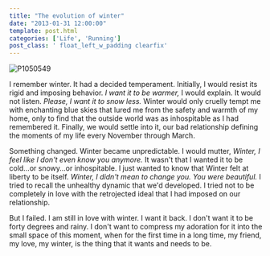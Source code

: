 ```yaml
---
title: "The evolution of winter"
date: "2013-01-31 12:00:00"
template: post.html
categories: ['Life', 'Running']
post_class: ' float_left_w_padding clearfix'
---
```


![P1050549](http://f.slowtheory.com/8433130580_afac4e7462_n.jpg "P1050549")

I remember winter. It had a decided temperament. Initially, I would resist its rigid and imposing behavior. *I want it to be warmer,* I would explain. It would not listen. *Please, I want it to snow less.* Winter would only cruelly tempt me with enchanting blue skies that lured me from the safety and warmth of my home, only to find that the outside world was as inhospitable as I had remembered it. Finally, we would settle into it, our bad relationship defining the moments of my life every November through March.

Something changed. Winter became unpredictable. I would mutter, *Winter, I feel like I don't even know you anymore.* It wasn't that I wanted it to be cold…or snowy…or inhospitable. I just wanted to know that Winter felt at liberty to be itself. *Winter, I didn't mean to change you. You were beautiful.* I tried to recall the unhealthy dynamic that we'd developed. I tried not to be completely in love with the retrojected ideal that I had imposed on our relationship.

But I failed. I am still in love with winter. I want it back. I don't want it to be forty degrees and rainy. I don't want to compress my adoration for it into the small space of this moment, when for the first time in a long time, my friend, my love, my winter, is the thing that it wants and needs to be.